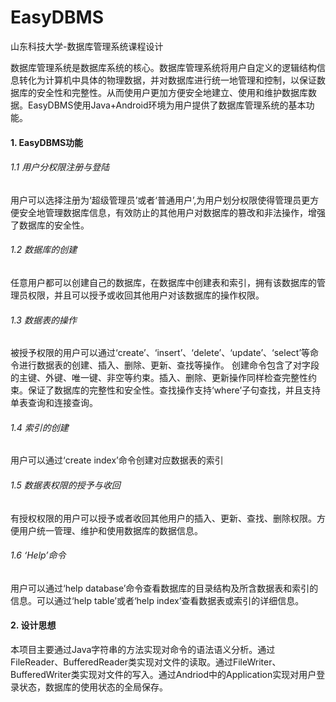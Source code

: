 # EasyDBMS
山东科技大学-数据库管理系统课程设计

数据库管理系统是数据库系统的核心。数据库管理系统将用户自定义的逻辑结构信息转化为计算机中具体的物理数据，并对数据库进行统一地管理和控制，以保证数据库的安全性和完整性。从而使用户更加方便安全地建立、使用和维护数据库数据。EasyDBMS使用Java+Android环境为用户提供了数据库管理系统的基本功能。

#### 1. EasyDBMS功能
###### 1.1 用户分权限注册与登陆
用户可以选择注册为‘超级管理员’或者‘普通用户’,为用户划分权限使得管理员更方便安全地管理数据库信息，有效防止的其他用户对数据库的篡改和非法操作，增强了数据库的安全性。
###### 1.2 数据库的创建
任意用户都可以创建自己的数据库，在数据库中创建表和索引，拥有该数据库的管理员权限，并且可以授予或收回其他用户对该数据库的操作权限。
###### 1.3 数据表的操作
被授予权限的用户可以通过‘create’、‘insert’、‘delete’、‘update’、‘select’等命令进行数据表的创建、插入、删除、更新、查找等操作。
创建命令包含了对字段的主键、外键、唯一键、非空等约束。插入、删除、更新操作同样检查完整性约束。保证了数据库的完整性和安全性。查找操作支持‘where’子句查找，并且支持单表查询和连接查询。
###### 1.4 索引的创建
用户可以通过‘create index’命令创建对应数据表的索引
###### 1.5 数据表权限的授予与收回
有授权权限的用户可以授予或者收回其他用户的插入、更新、查找、删除权限。方便用户统一管理、维护和使用数据库的数据信息。
###### 1.6 ‘Help’命令
用户可以通过‘help database’命令查看数据库的目录结构及所含数据表和索引的信息。可以通过‘help table’或者‘help index’查看数据表或索引的详细信息。
#### 2. 设计思想
本项目主要通过Java字符串的方法实现对命令的语法语义分析。通过FileReader、BufferedReader类实现对文件的读取。通过FileWriter、BufferedWriter类实现对文件的写入。通过Andriod中的Application实现对用户登录状态，数据库的使用状态的全局保存。

